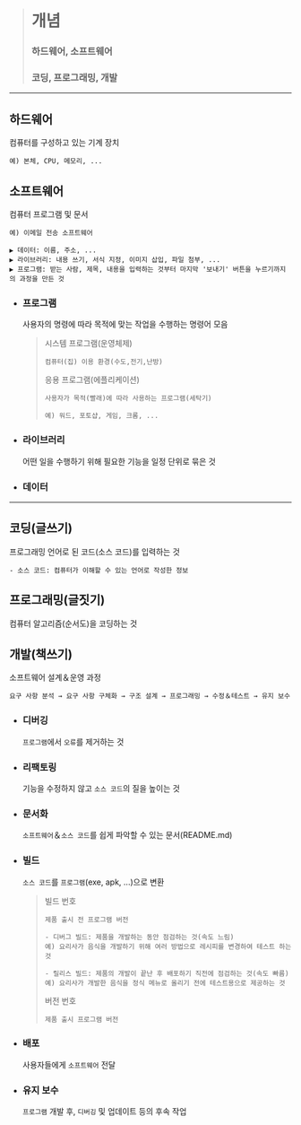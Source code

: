 ># 개념
>### 하드웨어, 소프트웨어
>### 코딩, 프로그래밍, 개발
---

## 하드웨어
컴퓨터를 구성하고 있는 기계 장치
```angular2html
예) 본체, CPU, 메모리, ...
```

## 소프트웨어
컴퓨터 프로그램 및 문서
```angular2html
예) 이메일 전송 소프트웨어

▶ 데이터: 이름, 주소, ...
▶ 라이브러리: 내용 쓰기, 서식 지정, 이미지 삽입, 파일 첨부, ...
▶ 프로그램: 받는 사람, 제목, 내용을 입력하는 것부터 마지막 '보내기' 버튼을 누르기까지의 과정을 만든 것
```

+ ### 프로그램
  사용자의 명령에 따라 목적에 맞는 작업을 수행하는 명령어 모음
  >시스템 프로그램(운영체제)
  >```
  >컴퓨터(집) 이용 환경(수도,전기,난방)
  >```
  >응용 프로그램(에플리케이션)
  >```
  >사용자가 목적(빨래)에 따라 사용하는 프로그램(세탁기)
  >
  >예) 워드, 포토샵, 게임, 크롬, ...
  >```
  
+ ### 라이브러리
  어떤 일을 수행하기 위해 필요한 기능을 일정 단위로 묶은 것
   
  
+ ### 데이터

---
## 코딩(글쓰기)
프로그래밍 언어로 된 코드(소스 코드)를 입력하는 것
```
- 소스 코드: 컴퓨터가 이해할 수 있는 언어로 작성한 정보
```

## 프로그래밍(글짓기)
컴퓨터 알고리즘(순서도)을 코딩하는 것


## 개발(책쓰기)
소프트웨어 설계＆운영 과정
```angular2html
요구 사항 분석 → 요구 사항 구체화 → 구조 설계 → 프로그래밍 → 수정＆테스트 → 유지 보수
```

+ ### 디버깅
  `프로그램`에서 `오류`를 제거하는 것

+ ### 리팩토링
  기능을 수정하지 않고 `소스 코드`의 질을 높이는 것

+ ### 문서화
  `소프트웨어`＆`소스 코드`를 쉽게 파악할 수 있는 문서(README.md)

+ ### 빌드
  `소스 코드`를 `프로그램`(exe, apk, ...)으로 변환
  >빌드 번호
  >```
  >제품 출시 전 프로그램 버전
  >
  >- 디버그 빌드: 제품을 개발하는 동안 점검하는 것(속도 느림)
  >예) 요리사가 음식을 개발하기 위해 여러 방법으로 레시피를 변경하여 테스트 하는 것
  >
  >- 릴리스 빌드: 제품의 개발이 끝난 후 배포하기 직전에 점검하는 것(속도 빠름)
  >예) 요리사가 개발한 음식을 정식 메뉴로 올리기 전에 테스트용으로 제공하는 것
  >```
  >
  >버전 번호
  >```
  >제품 출시 프로그램 버전
  >```

+ ### 배포
  사용자들에게 `소프트웨어` 전달

+ ### 유지 보수 
  `프로그램` 개발 후, `디버깅` 및 업데이트 등의 후속 작업
